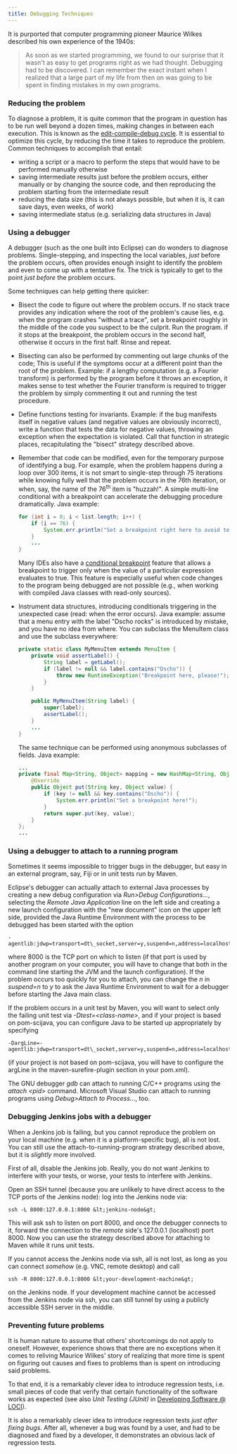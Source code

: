 ```yaml
---
title: Debugging Techniques
---
```

It is purported that computer programming pioneer Maurice Wilkes
described his own experience of the 1940s:

> As soon as we started programming, we found to our surprise that it
> wasn't as easy to get programs right as we had thought. Debugging had
> to be discovered. I can remember the exact instant when I realized
> that a large part of my life from then on was going to be spent in
> finding mistakes in my own programs.

### Reducing the problem

To diagnose a problem, it is quite common that the program in question
has to be run well beyond a dozen times, making changes in between each
execution. This is known as the [edit-compile-debug
cycle](http://blog.kennardconsulting.com/2009/01/its-length-of-compiledebug-cycle-stupid.html).
It is essential to optimize this cycle, by reducing the time it takes to
reproduce the problem. Common techniques to accomplish that entail:

-   writing a script or a macro to perform the steps that would have to
    be performed manually otherwise
-   saving intermediate results just before the problem occurs, either
    manually or by changing the source code, and then reproducing the
    problem starting from the intermediate result
-   reducing the data size (this is not always possible, but when it is,
    it can save days, even weeks, of work)
-   saving intermediate status (e.g. serializing data structures in
    Java)

### Using a debugger

A debugger (such as the one built into Eclipse) can do wonders to
diagnose problems. Single-stepping, and inspecting the local variables,
*just* before the problem occurs, often provides enough insight to
identify the problem and even to come up with a tentative fix. The trick
is typically to get to the point *just before* the problem occurs.

Some techniques can help getting there quicker:

-   Bisect the code to figure out where the problem occurs. If no stack
    trace provides any indication where the root of the problem's cause
    lies, e.g. when the program crashes "without a trace", set a
    breakpoint roughly in the middle of the code you suspect to be the
    culprit. Run the program. if it stops at the breakpoint, the problem
    occurs in the second half, otherwise it occurs in the first half.
    Rinse and repeat.

-   Bisecting can also be performed by commenting out large chunks of
    the code; This is useful if the symptoms occur at a different point
    than the root of the problem. Example: if a lengthy computation
    (e.g. a Fourier transform) is performed by the program before it
    throws an exception, it makes sense to test whether the Fourier
    transform is required to trigger the problem by simply commenting it
    out and running the test procedure.

-   Define functions testing for invariants. Example: if the bug
    manifests itself in negative values (and negative values are
    obviously incorrect), write a function that tests the data for
    negative values, throwing an exception when the expectation is
    violated. Call that function in strategic places, recapitulating the
    "bisect" strategy described above.

-   Remember that code can be modified, even for the temporary purpose
    of identifying a bug. For example, when the problem happens during a
    loop over 300 items, it is not smart to single-step through 75
    iterations while knowing fully well that the problem occurs in the
    76th iteration, or when, say, the name of the 76<sup>th</sup> item
    is "huzzah!". A simple multi-line conditional with a breakpoint can
    accelerate the debugging procedure dramatically. Java example:  
    ```java
    for (int i = 0; i < list.length; i++) {
        if (i == 76) {
            System.err.println("Set a breakpoint right here to avoid tedious single-stepping!");
        }
        ...
    }
    ```

    Many IDEs also have a [conditional
    breakpoint](http://wiki.eclipse.org/FAQ_How_do_I_set_a_conditional_breakpoint%3F)
    feature that allows a breakpoint to trigger only when the value of a
    particular expression evaluates to true. This feature is especially
    useful when code changes to the program being debugged are not
    possible (e.g., when working with compiled Java classes with
    read-only sources).

-   Instrument data structures, introducing conditionals triggering in
    the unexpected case (read: when the error occurs). Java example:
    assume that a menu entry with the label "Dscho rocks" is introduced
    by mistake, and you have no idea from where. You can subclass the
    MenuItem class and use the subclass everywhere:  
    ```java
    private static class MyMenuItem extends MenuItem {
        private void assertLabel() {
            String label = getLabel();
            if (label != null && label.contains("Dscho")) {
                throw new RuntimeException("Breakpoint here, please!");
            }
        }

        public MyMenuItem(String label) {
            super(label);
            assertLabel();
        }
        ...
    }
    ```

    The same technique can be performed using anonymous subclasses of
    fields. Java example:  
    ```java
    ...
    private final Map<String, Object> mapping = new HashMap<String, Object>() {
        @Override
        public Object put(String key, Object value) {
            if (key != null && key.contains("Dscho")) {
                System.err.println("Set a breakpoint here!");
            }
            return super.put(key, value);
        }
    };
    ...
    ```

### Using a debugger to attach to a running program

Sometimes it seems impossible to trigger bugs in the debugger, but easy
in an external program, say, Fiji or in unit tests run by Maven.

Eclipse's debugger can actually attach to external Java processes by
creating a new debug configuration via *Run&gt;Debug Configurations...*,
selecting the *Remote Java Application* line on the left side and
creating a new launch configuration with the "new document" icon on the
upper left side, provided the Java Runtime Environment with the process
to be debugged has been started with the option
```
-agentlib:jdwp=transport=dt\_socket,server=y,suspend=n,address=localhost:8000
```
where 8000 is the TCP port on which to listen (if that port is used by
another program on your computer, you will have to change that both in
the command line starting the JVM and the launch configuration). If the
problem occurs too quickly for you to attach, you can change the *n* in
*suspend=n* to *y* to ask the Java Runtime Environment to wait for a
debugger before starting the Java main class.

If the problem occurs in a unit test by Maven, you will want to select
only the failing unit test via *-Dtest=&lt;class-name&gt;*, and if your
project is based on pom-scijava, you can configure Java to be started up
appropriately by specifying
```
-DargLine=-agentlib:jdwp=transport=dt\_socket,server=y,suspend=n,address=localhost:8000
```
(if your project is not based on pom-scijava, you will have to configure
the argLine in the maven-surefire-plugin section in your pom.xml).

The GNU debugger *gdb* can attach to running C/C++ programs using the
*attach &lt;pid&gt;* command. Microsoft Visual Studio can attach to
running programs using *Debug&gt;Attach to Process..*., too.

### Debugging Jenkins jobs with a debugger

When a Jenkins job is failing, but you cannot reproduce the problem on
your local machine (e.g. when it is a platform-specific bug), all is not
lost. You can still use the attach-to-running-program strategy described
above, but it is *slightly* more involved.

First of all, disable the Jenkins job. Really, you do not want Jenkins
to interfere with your tests, or worse, your tests to interfere with
Jenkins.

Open an SSH tunnel (because you are unlikely to have direct access to
the TCP ports of the Jenkins node): log into the Jenkins node via:
```
ssh -L 8000:127.0.0.1:8000 &lt;jenkins-node&gt;
```
This will ask ssh to listen on port 8000, and once the debugger connects
to it, forward the connection to the *remote* side's 127.0.0.1
(localhost) port 8000. Now you can use the strategy described above for
attaching to Maven while it runs unit tests.

If you cannot access the Jenkins node via ssh, all is not lost, as long
as you can connect *somehow* (e.g. VNC, remote desktop) and call
```
ssh -R 8000:127.0.0.1:8000 &lt;your-development-machine&gt;
```
on the Jenkins node. If your development machine cannot be accessed from
the Jenkins node via ssh, you can still tunnel by using a publicly
accessible SSH server in the middle.

### Preventing future problems

It is human nature to assume that others' shortcomings do not apply to
oneself. However, experience shows that there are no exceptions when it
comes to reliving Maurice Wilkes' story of realizing that more time is
spent on figuring out causes and fixes to problems than is spent on
introducing said problems.

To that end, it is a remarkably clever idea to introduce regression
tests, i.e. small pieces of code that verify that certain functionality
of the software works as expected (see also *Unit Testing (JUnit)* in
[Developing Software @ LOCI](/developing-loci-software)).

It is also a remarkably clever idea to introduce regression tests *just
after fixing bugs*. After all, whenever a bug was found by a user, and
had to be diagnosed and fixed by a developer, it demonstrates an obvious
lack of regression tests.
